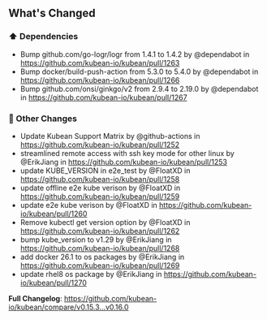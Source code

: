 <!-- Release notes generated using configuration in .github/release.yml at v0.16.0 -->

## What's Changed
### ⬆️ Dependencies
* Bump github.com/go-logr/logr from 1.4.1 to 1.4.2 by @dependabot in https://github.com/kubean-io/kubean/pull/1263
* Bump docker/build-push-action from 5.3.0 to 5.4.0 by @dependabot in https://github.com/kubean-io/kubean/pull/1266
* Bump github.com/onsi/ginkgo/v2 from 2.9.4 to 2.19.0 by @dependabot in https://github.com/kubean-io/kubean/pull/1267
### 🔨 Other Changes
* Update Kubean Support Matrix by @github-actions in https://github.com/kubean-io/kubean/pull/1252
* streamlined remote access with ssh key mode for other linux by @ErikJiang in https://github.com/kubean-io/kubean/pull/1253
* update KUBE_VERSION in e2e_test by @FloatXD in https://github.com/kubean-io/kubean/pull/1258
* update offline e2e kube verison by @FloatXD in https://github.com/kubean-io/kubean/pull/1259
* update e2e kube verison by @FloatXD in https://github.com/kubean-io/kubean/pull/1260
* Remove kubectl get version option by @FloatXD in https://github.com/kubean-io/kubean/pull/1262
* bump kube_version to v1.29 by @ErikJiang in https://github.com/kubean-io/kubean/pull/1268
* add docker 26.1 to os packages by @ErikJiang in https://github.com/kubean-io/kubean/pull/1269
* update rhel8 os package by @ErikJiang in https://github.com/kubean-io/kubean/pull/1270


**Full Changelog**: https://github.com/kubean-io/kubean/compare/v0.15.3...v0.16.0

